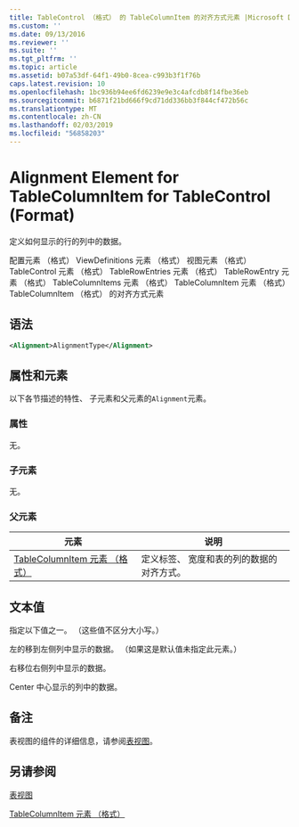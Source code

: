 ```yaml
---
title: TableControl （格式） 的 TableColumnItem 的对齐方式元素 |Microsoft Docs
ms.custom: ''
ms.date: 09/13/2016
ms.reviewer: ''
ms.suite: ''
ms.tgt_pltfrm: ''
ms.topic: article
ms.assetid: b07a53df-64f1-49b0-8cea-c993b3f1f76b
caps.latest.revision: 10
ms.openlocfilehash: 1bc936b94ee6fd6239e9e3c4afcdb8f14fbe36eb
ms.sourcegitcommit: b6871f21bd666f9cd71dd336bb3f844cf472b56c
ms.translationtype: MT
ms.contentlocale: zh-CN
ms.lasthandoff: 02/03/2019
ms.locfileid: "56858203"
---
```

# <a name="alignment-element-for-tablecolumnitem-for-tablecontrol-format"></a>Alignment Element for TableColumnItem for TableControl (Format)

定义如何显示的行的列中的数据。

配置元素 （格式） ViewDefinitions 元素 （格式） 视图元素 （格式） TableControl 元素 （格式） TableRowEntries 元素 （格式） TableRowEntry 元素 （格式） TableColumnItems 元素 （格式） TableColumnItem 元素 （格式）TableColumnItem （格式） 的对齐方式元素

## <a name="syntax"></a>语法

```xml
<Alignment>AlignmentType</Alignment>
```

## <a name="attributes-and-elements"></a>属性和元素

以下各节描述的特性、 子元素和父元素的`Alignment`元素。

### <a name="attributes"></a>属性

无。

### <a name="child-elements"></a>子元素

无。

### <a name="parent-elements"></a>父元素

|元素|说明|
|-------------|-----------------|
|[TableColumnItem 元素 （格式）](./tablecolumnitem-element-for-tablecolumnitems-for-tablecontrol-format.md)|定义标签、 宽度和表的列的数据的对齐方式。|

## <a name="text-value"></a>文本值

指定以下值之一。 （这些值不区分大小写。）

左的移到左侧列中显示的数据。 （如果这是默认值未指定此元素。）

右移位右侧列中显示的数据。

Center 中心显示的列中的数据。

## <a name="remarks"></a>备注

表视图的组件的详细信息，请参阅[表视图](./creating-a-table-view.md)。

## <a name="see-also"></a>另请参阅

[表视图](./creating-a-table-view.md)

[TableColumnItem 元素 （格式）](./tablecolumnitem-element-for-tablecolumnitems-for-tablecontrol-format.md)

